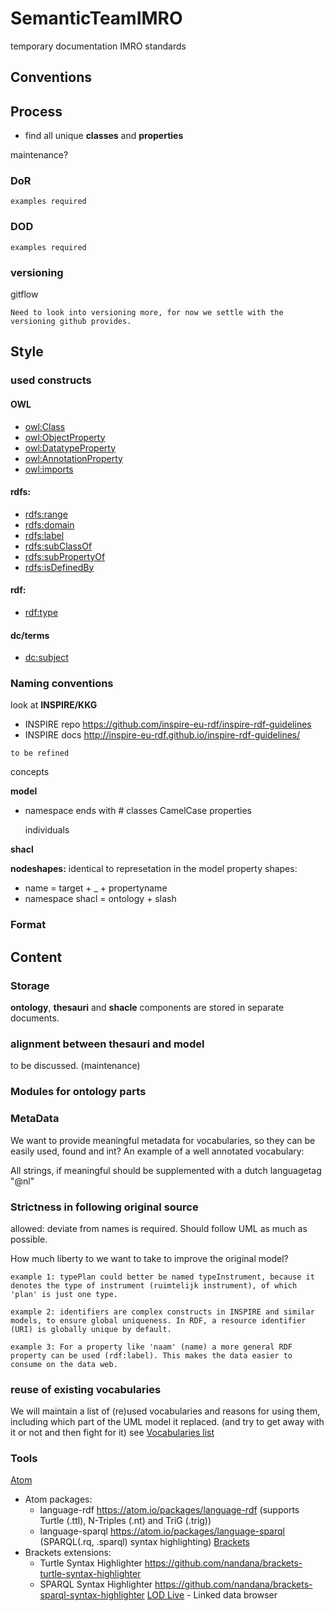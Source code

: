 # SemanticTeamIMRO
temporary documentation IMRO standards

## Conventions

## Process

- find all unique **classes** and **properties**
<include short description of our process>

maintenance?

### DoR
```
examples required
```

### DOD
```
examples required
```

### versioning
gitflow
```
Need to look into versioning more, for now we settle with the versioning github provides.
```

## Style

### used constructs
#### OWL
- [owl:Class](https://www.w3.org/TR/2004/REC-owl-semantics-20040210/#owl_Class)
- [owl:ObjectProperty](https://www.w3.org/TR/2004/REC-owl-semantics-20040210/#owl_ObjectProperty)
- [owl:DatatypeProperty](https://www.w3.org/TR/2004/REC-owl-semantics-20040210/#owl_DatatypeProperty)
- [owl:AnnotationProperty](https://www.w3.org/TR/2004/REC-owl-semantics-20040210/#owl_AnnotationProperty)
- [owl:imports](https://www.w3.org/TR/2004/REC-owl-semantics-20040210/#owl_imports)

#### rdfs:
- [rdfs:range](https://www.w3.org/TR/rdf-schema/#ch_range)
- [rdfs:domain](https://www.w3.org/TR/rdf-schema/#ch_domain)
- [rdfs:label](https://www.w3.org/TR/rdf-schema/#ch_label)
- [rdfs:subClassOf](https://www.w3.org/TR/rdf-schema/#ch_subclassof)
- [rdfs:subPropertyOf](https://www.w3.org/TR/rdf-schema/#ch_subpropertyof)
- [rdfs:isDefinedBy](https://www.w3.org/TR/rdf-schema/#ch_isdefinedby)

#### rdf:
- [rdf:type](https://www.w3.org/TR/2004/REC-rdf-schema-20040210/#ch_type)

#### dc/terms
- [dc:subject](http://dublincore.org/documents/2012/06/14/dcmi-terms/?v=terms#elements-subject)


### Naming conventions
look at **INSPIRE/KKG**
* INSPIRE repo <https://github.com/inspire-eu-rdf/inspire-rdf-guidelines>
* INSPIRE docs <http://inspire-eu-rdf.github.io/inspire-rdf-guidelines/>
```
to be refined
```

concepts

**model**
- namespace ends with #
  classes
    CamelCase
  properties

  individuals

**shacl**

**nodeshapes:**
  identical to represetation in the model
property shapes:
- name = target + _ + propertyname
- namespace shacl  = ontology + slash


### Format

## Content

### Storage
**ontology**, **thesauri** and **shacle** components are stored in separate documents.

### alignment between thesauri and model
to be discussed. (maintenance)

### Modules for ontology parts

### MetaData
We want to provide meaningful metadata for vocabularies, so they can be easily used, found and int?
An example of a well annotated vocabulary:

All strings, if meaningful should be supplemented with a dutch languagetag "@nl"

### Strictness in following original source
allowed: deviate from names is required. Should follow UML as much as possible.

How much liberty to we want to take to improve the original model?

```
example 1: typePlan could better be named typeInstrument, because it denotes the type of instrument (ruimtelijk instrument), of which 'plan' is just one type.
```
```
example 2: identifiers are complex constructs in INSPIRE and similar models, to ensure global uniqueness. In RDF, a resource identifier (URI) is globally unique by default.
```
```
example 3: For a property like 'naam' (name) a more general RDF property can be used (rdf:label). This makes the data easier to consume on the data web.
```
### reuse of existing vocabularies
We will maintain a list of (re)used vocabularies and reasons for using them, including which part of the UML model it replaced.
(and try to get away with it or not and then fight for it)
see [Vocabularies list](vocabularies.md)

### Tools

[Atom](https://atom.io/)
- Atom packages:
  * language-rdf https://atom.io/packages/language-rdf (supports Turtle (.ttl), N-Triples (.nt) and TriG (.trig))
  * language-sparql https://atom.io/packages/language-sparql (SPARQL(.rq, .sparql) syntax highlighting)
[Brackets](http://brackets.io/)
- Brackets extensions:
  * Turtle Syntax Highlighter https://github.com/nandana/brackets-turtle-syntax-highlighter
  * SPARQL Syntax Highlighter https://github.com/nandana/brackets-sparql-syntax-highlighter
[LOD Live](http://en.lodlive.it/) - Linked data browser
